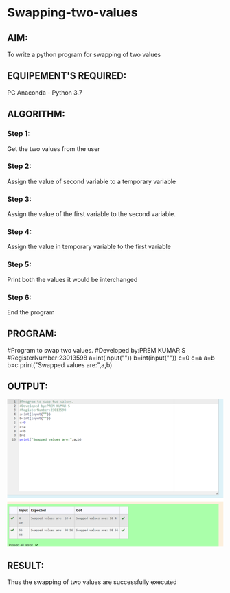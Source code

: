 # Swapping-two-values
## AIM:
To write a python program for swapping of two values
## EQUIPEMENT'S REQUIRED: 
PC
Anaconda - Python 3.7
## ALGORITHM: 
### Step 1:
Get the two values from the user
### Step 2: 
Assign the value of second variable to a temporary variable 
### Step 3: 
Assign the value of the first variable to the second variable.
### Step 4:  
Assign the value in temporary variable to the first variable
### Step 5: 
Print both the values it would be interchanged
### Step 6: 
End the program
## PROGRAM:
#Program to swap two values.
#Developed by:PREM KUMAR S 
#RegisterNumber:23013598
a=int(input(""))
b=int(input(""))
c=0
c=a
a=b
b=c
print("Swapped values are:",a,b)

## OUTPUT:
![output](/swapping.png)


## RESULT:
Thus the swapping of two values are successfully executed





[def]: /swapping.png
